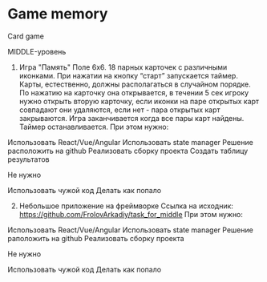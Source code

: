 # Game memory

Card game

MIDDLE-уровень

1. Игра "Память"
   Поле 6х6. 18 парных карточек с различными иконками. При нажатии на кнопку “старт” запускается таймер. Карты, естественно, должны располагаться в случайном порядке. По нажатию на карточку она открывается, в течении 5 сек игроку нужно открыть вторую карточку, если иконки на паре открытых карт совпадают они удаляются, если нет - пара открытых карт закрываются. Игра заканчивается когда все пары карт найдены. Таймер останавливается.
   При этом нужно:

Использовать React/Vue/Angular
Использовать state manager
Решение раcположить на github
Реализовать сборку проекта
Создать таблицу результатов

Не нужно

Использовать чужой код
Делать как попало

2. Небольшое приложение на фреймворке
   Ссылка на исходник: https://github.com/FrolovArkadiy/task_for_middle
   При этом нужно:

Использовать React/Vue/Angular
Использовать state manager
Решение раположить на github
Реализовать сборку проекта

Не нужно

Использовать чужой код
Делать как попало
